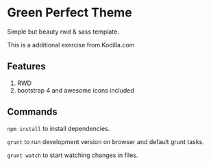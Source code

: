 # Green Perfect Theme

Simple but beauty rwd & sass template.

This is a additional exercise from Kodilla.com

## Features

1. RWD
2. bootstrap 4 and awesome icons included

## Commands

`npm install` to install dependencies.

`grunt` to run development version on browser and default grunt tasks.

`grunt watch` to start watching changes in files.
